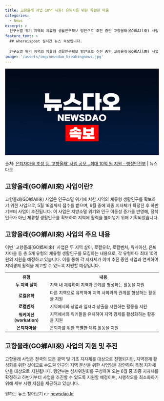 ```yaml
---
title: 고향올래 사업 10억 지원! 은퇴자를 위한 특별한 마을
categories:
  - News
excerpt: >
  인구소멸 위기 지역의 체류형 생활인구확보 방안으로 추진 중인 고향올래(GO鄕All來) 사업 공모가 오는 5월…
feature_text: >
  ## whereispost 실시간 뉴스 속보입니다.

  인구소멸 위기 지역의 체류형 생활인구확보 방안으로 추진 중인 고향올래(GO鄕All來) 사업 공모가 오는 5월…
image: '/assets/img/newsdao_breakingnews.jpg'
---
```


![뉴스다오 속보](/assets/img/newsdao_breakingnews.jpg)

<p>출처: <a href="https://newsdao.kr/3586" rel="dofollow">은퇴자마을 조성 등  ‘고향올래’ 사업 공모…최대 10억 원 지원 - 행정안전부</a> | 뉴스다오</p>

<h2 data-ke-size="size26">고향올래(GO鄕All來) 사업이란?</h2>
<p data-ke-size="size16">고향올래(GO鄕All來) 사업은 인구소멸 위기에 처한 지역의 체류형 생활인구를 확보하기 위한 사업으로, 5월 16일까지 접수를 받으며, 6월 중에 최종 지자체가 확정된 후 하반기부터 사업이 추진됩니다. 이 사업은 지방소멸 위기와 인구 이동성 증가를 반영해, 정착인구가 아닌 체류형 생활인구를 확보하여 지역에 활력을 불어넣기 위해 기획되었습니다.</p>

<h2 data-ke-size="size26">고향올래(GO鄕All來) 사업의 주요 내용</h2>
<p data-ke-size="size16">이번 '고향올래(GO鄕All來)' 사업은 두 지역 살이, 로컬유학, 로컬벤처, 워케이션, 은퇴자마을 등 총 5개 유형의 체류형 생활인구를 모집하는 내용으로, 각 유형마다 최대 10억 원의 지원을 예정하고 있습니다. 이를 통해 각 지자체가 이미 추진 중인 사업과 연계하여 지역경제 활력을 제고할 수 있도록 지원할 예정입니다.</p>

<table>
  <tr>
    <th>유형</th>
    <th>내용</th>
  </tr>
  <tr>
    <td style="text-align: center; height: 17px;"><b>두 지역 살이</b></td>
    <td>지역 내 체류하며 지역과 관계를 형성하는 활동을 지원</td>
  </tr>
  <tr>
    <td style="text-align: center; height: 17px;"><b>로컬유학</b></td>
    <td>다른 지역으로 유학하며 지역 사회와의 관계를 형성하는 활동을 지원</td>
  </tr>
  <tr>
    <td style="text-align: center; height: 17px;"><b>로컬벤처</b></td>
    <td>지역에서의 창업과 일자리 창출을 지원하는 활동을 지원</td>
  </tr>
  <tr>
    <td style="text-align: center; height: 17px;"><b>워케이션(workation)</b></td>
    <td>지역에서의 워커들을 유치하여 지역 경제를 활성화하는 활동을 지원</td>
  </tr>
  <tr>
    <td style="text-align: center; height: 17px;"><b>은퇴자마을</b></td>
    <td>은퇴자를 위한 특별한 체류 활동을 지원</td>
  </tr>
</table>

<h2 data-ke-size="size26">고향올래(GO鄕All來) 사업의 지원 및 추진</h2>
<p data-ke-size="size16">고향올래 사업은 전국의 모든 광역 및 기초 지자체를 대상으로 진행되지만, 지역경제 활성화를 위한 것이므로 수도권 인구의 지역 분산을 위한 사업임을 감안하여 특정 지자체만을 대상으로 지원됩니다. 행안부는 심사위원회를 구성하여 오는 6월 중 최종 지자체를 확정하고 하반기부터 사업을 추진할 수 있도록 지원할 예정이며, 시행착오를 최소화하기 위해 세부 시행 지침을 제공하고 있습니다.</p> 

원하는 뉴스 찾아보기 👉 <a href="https://newsdao.kr" rel="dofollow">newsdao.kr</a>


